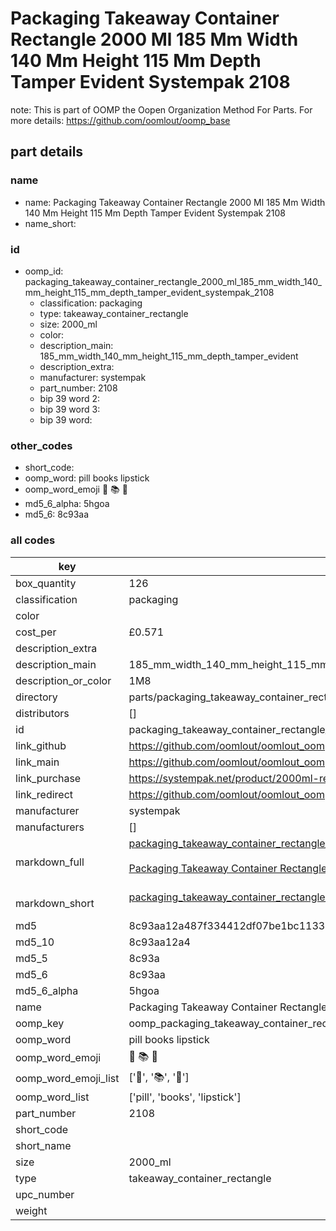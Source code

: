 # Packaging Takeaway Container Rectangle 2000 Ml 185 Mm Width 140 Mm Height 115 Mm Depth Tamper Evident Systempak 2108  

note: This is part of OOMP the Oopen Organization Method For Parts. For more details: https://github.com/oomlout/oomp_base

##  part details
  







### name
* name: Packaging Takeaway Container Rectangle 2000 Ml 185 Mm Width 140 Mm Height 115 Mm Depth Tamper Evident Systempak 2108
* name_short: 
### id
* oomp_id: packaging_takeaway_container_rectangle_2000_ml_185_mm_width_140_mm_height_115_mm_depth_tamper_evident_systempak_2108
  * classification: packaging
  * type: takeaway_container_rectangle
  * size: 2000_ml
  * color: 
  * description_main: 185_mm_width_140_mm_height_115_mm_depth_tamper_evident
  * description_extra: 
  * manufacturer: systempak
  * part_number: 2108
  * bip 39 word 2: 
  * bip 39 word 3: 
  * bip 39 word: 

### other_codes
* short_code: 
* oomp_word: pill books lipstick
* oomp_word_emoji :pill: :books: :lipstick:
* md5_6_alpha: 5hgoa
* md5_6: 8c93aa









### all codes 
| key | value |  
| --- | --- |  
| box_quantity | 126 |  
| classification | packaging |  
| color |  |  
| cost_per | £0.571 |  
| description_extra |  |  
| description_main | 185_mm_width_140_mm_height_115_mm_depth_tamper_evident |  
| description_or_color | 1M8 |  
| directory | parts/packaging_takeaway_container_rectangle_2000_ml_185_mm_width_140_mm_height_115_mm_depth_tamper_evident_systempak_2108 |  
| distributors | [] |  
| id | packaging_takeaway_container_rectangle_2000_ml_185_mm_width_140_mm_height_115_mm_depth_tamper_evident_systempak_2108 |  
| link_github | https://github.com/oomlout/oomlout_oomp_version_1_messy/tree/main/parts/packaging_takeaway_container_rectangle_2000_ml_185_mm_width_140_mm_height_115_mm_depth_tamper_evident_systempak_2108 |  
| link_main | https://github.com/oomlout/oomlout_oomp_version_1_messy/tree/main/parts/packaging_takeaway_container_rectangle_2000_ml_185_mm_width_140_mm_height_115_mm_depth_tamper_evident_systempak_2108 |  
| link_purchase | https://systempak.net/product/2000ml-rectangular-tamper-evident-containers-and-lids/ |  
| link_redirect | https://github.com/oomlout/oomlout_oomp_version_1_messy/tree/main/parts/packaging_takeaway_container_rectangle_2000_ml_185_mm_width_140_mm_height_115_mm_depth_tamper_evident_systempak_2108 |  
| manufacturer | systempak |  
| manufacturers | [] |  
| markdown_full | [packaging_takeaway_container_rectangle_2000_ml_185_mm_width_140_mm_height_115_mm_depth_tamper_evident_systempak_2108](none)<br>[](none)<br>[Packaging Takeaway Container Rectangle 2000 Ml 185 Mm Width 140 Mm Height 115 Mm Depth Tamper Evident Systempak 2108](none)<br><br> |  
| markdown_short | [packaging_takeaway_container_rectangle_2000_ml_185_mm_width_140_mm_height_115_mm_depth_tamper_evident_systempak_2108](none)<br><br> |  
| md5 | 8c93aa12a487f334412df07be1bc1133 |  
| md5_10 | 8c93aa12a4 |  
| md5_5 | 8c93a |  
| md5_6 | 8c93aa |  
| md5_6_alpha | 5hgoa |  
| name | Packaging Takeaway Container Rectangle 2000 Ml 185 Mm Width 140 Mm Height 115 Mm Depth Tamper Evident Systempak 2108 |  
| oomp_key | oomp_packaging_takeaway_container_rectangle_2000_ml_185_mm_width_140_mm_height_115_mm_depth_tamper_evident_systempak_2108 |  
| oomp_word | pill books lipstick |  
| oomp_word_emoji | :pill: :books: :lipstick: |  
| oomp_word_emoji_list | [':pill:', ':books:', ':lipstick:'] |  
| oomp_word_list | ['pill', 'books', 'lipstick'] |  
| part_number | 2108 |  
| short_code |  |  
| short_name |  |  
| size | 2000_ml |  
| type | takeaway_container_rectangle |  
| upc_number |  |  
| weight |  |  
